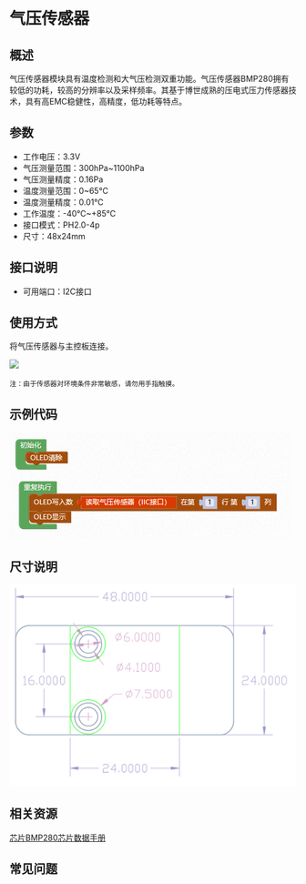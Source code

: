 # 气压传感器

## 概述

气压传感器模块具有温度检测和大气压检测双重功能。气压传感器BMP280拥有较低的功耗，较高的分辨率以及采样频率。其基于博世成熟的压电式压力传感器技术，具有高EMC稳健性，高精度，低功耗等特点。

## 参数

* 工作电压：3.3V
* 气压测量范围：300hPa~1100hPa
* 气压测量精度：0.16Pa
* 温度测量范围：0~65℃
* 温度测量精度：0.01℃
* 工作温度：-40℃~+85℃
* 接口模式：PH2.0-4p
* 尺寸：48x24mm

## 接口说明

* 可用端口：I2C接口

## 使用方式

将气压传感器与主控板连接。

![](../../.gitbook/assets/shuqiya-1.png)

```text
注：由于传感器对环境条件非常敏感，请勿用手指触摸。
```

## 示例代码

![](../../.gitbook/assets/shuqiya-2.png)

## 尺寸说明

![](../../.gitbook/assets/arduino-01.png)

## 相关资源

[芯片BMP280芯片数据手册](https://github.com/Haohaodada-official/docs/blob/master/jiao-xue-chan-pin/pdf/xin-pian-shuo-ming/%E6%B0%94%E5%8E%8B%E4%BC%A0%E6%84%9F%E5%99%A8BMP280.PDF)

## 常见问题